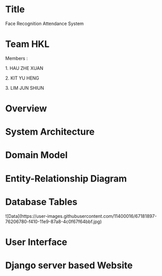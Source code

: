 <!DOCTYPE html>
<html>

<h1>Title</h1>
<body>Face Recognition Attendance System</body>

<h1>Team HKL</h1>
<p>Members : </p>
<p>1. HAU ZHE XUAN</p>
<p>2. KIT YU HENG</p>
<p>3. LIM JUN SHIUN</p>

<h1>Overview</h1>

<p></p>

<h1>System Architecture</h1>
<h1>Domain Model</h1>
<h1>Entity-Relationship Diagram</h1>
<h1>Database Tables</h1>
![Data](https://user-images.githubusercontent.com/11400016/67181897-76206780-f410-11e9-87a8-4c0f67f64bbf.jpg)
<h1>User Interface</h1>
<h1>Django server based Website</h1>

